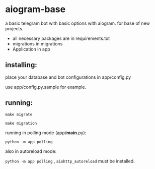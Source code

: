 # aiogram-base
a basic telegram bot with basic options with aiogram. for base of new projects.

- all necessary packages are in requirements.txt
- migrations in migrations
- Application in app

## installing:
place your database and bot configurations in app/config.py

use app/config.py.sample for example.
## running:
`make migrate`

`make migration`

running in polling mode (app/__main__.py):

`python -m app polling`

also in autoreload mode:

`python -m app polling` , `aiohttp_autoreload` must be installed.


